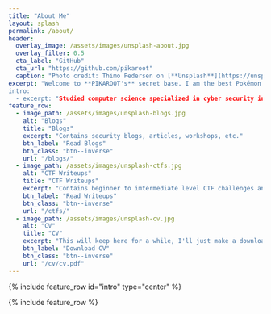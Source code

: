 ```yaml
---
title: "About Me"
layout: splash
permalink: /about/
header:
  overlay_image: /assets/images/unsplash-about.jpg
  overlay_filter: 0.5
  cta_label: "GitHub"
  cta_url: "https://github.com/pikaroot"
  caption: "Photo credit: Thimo Pedersen on [**Unsplash**](https://unsplash.com)"
excerpt: "Welcome to **PIKAROOT's** secret base. I am the best Pokémon you can find on the internet. I am also part of the **M53**, the biggest CTF community full of security experts in Malaysia.
intro:
  - excerpt: "Studied computer science specialized in cyber security in the past history. Now, I am currently working as a penetration tester and actively participating CTF competitions during my free time. I post writeups on CTF challenges, blogs, tutorials, and other general stuffs."
feature_row:
  - image_path: /assets/images/unsplash-blogs.jpg
    alt: "Blogs"
    title: "Blogs"
    excerpt: "Contains security blogs, articles, workshops, etc."
    btn_label: "Read Blogs"
    btn_class: "btn--inverse"
    url: "/blogs/"
  - image_path: /assets/images/unsplash-ctfs.jpg
    alt: "CTF Writeups"
    title: "CTF Writeups"
    excerpt: "Contains beginner to imtermediate level CTF challenges and solutions."
    btn_label: "Read Writeups"
    btn_class: "btn--inverse"
    url: "/ctfs/"
  - image_path: /assets/images/unsplash-cv.jpg
    alt: "CV"
    title: "CV"
    excerpt: "This will keep here for a while, I'll just make a download button temporarily."
    btn_label: "Download CV"
    btn_class: "btn--inverse"
    url: "/cv/cv.pdf"
---
```

{% include feature_row id="intro" type="center" %}

{% include feature_row %}
